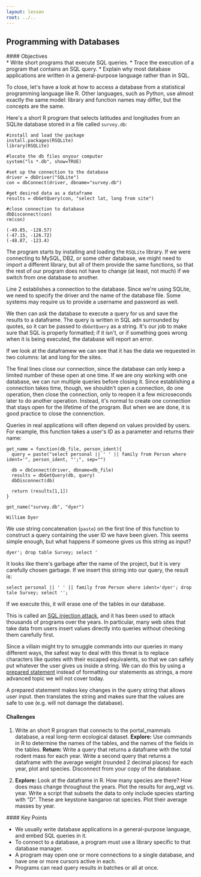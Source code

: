 ```yaml
---
layout: lesson
root: ../..
---
```


## Programming with Databases


<div class="objectives" markdown="1">
#### Objectives
</div>
*   Write short programs that execute SQL queries.
*   Trace the execution of a program that contains an SQL query.
*   Explain why most database applications are written in a general-purpose language rather than in SQL.
</div>


To close,
let's have a look at how to access a database from
a statistical programming language like R.
Other languages, such as Python, use almost exactly the same model:
library and function names may differ,
but the concepts are the same.

Here's a short R program that selects latitudes and longitudes
from an SQLite database stored in a file called `survey.db`:

<pre class="in"><code>#install and load the package
install.packages(RSQLite)
library(RSQLite)

#locate the db files onyour computer
system("ls *.db", show=TRUE)

#set up the connection to the database
driver = dbDriver("SQLite")
con = dbConnect(driver, dbname="survey.db")

#get desired data as a dataframe
results = dbGetQuery(con, "select lat, long from site")

#close connection to database
dbDisconnect(con)
rm(con)
</code></pre>

<div class="out"><pre class='out'><code>(-49.85, -128.57)
(-47.15, -126.72)
(-48.87, -123.4)
</code></pre></div>


The program starts by installing and loading the `RSQLite` library.
If we were connecting to MySQL, DB2, or some other database,
we might need to import a different library,
but all of them provide the same functions,
so that the rest of our program does not have to change
(at least, not much)
if we switch from one database to another.

Line 2 establishes a connection to the database.
Since we're using SQLite, we need to specify the driver and the name of the database file.
Some systems may require us to provide a username and password as well.

We then can ask the database to execute a query for us and save the results to a dataframe.
The query is written in SQL adn surrounded by quotes, so it can be passed to `dbGetQuery` as a string.
It's our job to make sure that SQL is properly formatted;
if it isn't,
or if something goes wrong when it is being executed,
the database will report an error.

If we look at the dataframew we can see that it has the data we requested in two columns: lat and long for the sites.

The final lines close our connection,
since the database can only keep a limited number of these open at one time. If we are ony working with one database, we can run multiple queries before closing it. 
Since establishing a connection takes time,
though,
we shouldn't open a connection,
do one operation,
then close the connection,
only to reopen it a few microseconds later to do another operation.
Instead,
it's normal to create one connection that stays open for the lifetime of the program.
But when we are done, it is good practice to close the connenction.


Queries in real applications will often depend on values provided by users.
For example,
this function takes a user's ID as a parameter and returns their name:


<pre class="in"><code>get_name = function(db_file, person_ident){
  query = paste("select personal || ' ' || family from Person where ident='", person_ident, "';", sep="")
  
  db = dbConnect(driver, dbname=db_file)
  results = dbGetQuery(db, query)
  dbDisconnect(db)
  
  return (results[1,1])
}

get_name("survey.db", "dyer")</code></pre>


<div class="out"><pre class='out'><code>William Dyer
</code></pre></div>


We use string concatenation (`paste`) on the first line of this function
to construct a query containing the user ID we have been given.
This seems simple enough,
but what happens if someone gives us this string as input?

~~~
dyer'; drop table Survey; select '
~~~

It looks like there's garbage after the name of the project,
but it is very carefully chosen garbage.
If we insert this string into our query,
the result is:

~~~
select personal || ' ' || family from Person where ident='dyer'; drop tale Survey; select '';
~~~

If we execute this,
it will erase one of the tables in our database.
  
This is called an [SQL injection attack](../../gloss.html#sql-injection-attack),
and it has been used to attack thousands of programs over the years.
In particular,
many web sites that take data from users insert values directly into queries
without checking them carefully first.
  
Since a villain might try to smuggle commands into our queries in many different ways,
the safest way to deal with this threat is
to replace characters like quotes with their escaped equivalents,
so that we can safely put whatever the user gives us inside a string.
We can do this by using a [prepared statement](../../gloss.html#prepared-statement)
instead of formatting our statements as strings, a more advanced topic we will not cover today.

A prepared statement makes key changes in the query string that allows user input. then translates the string and makes sure that the values are safe to use (e.g. will not damage the database).


#### Challenges

1.  Write an short R program that connects to the portal_mammals 	database, a real long-term ecological dataset. **Explore:** Use 	commands in R to determine the names of the tables, and the 	names of the fields in the tables. **Return:** Write a  	query that returns a dataframe with the total rodent mass for 	each year. Write a second query 	that returns a dataframe with 	the average weight (rounded 2 	decimal places) for each year, 	plot and species.  Disconnect from 	your copy of the database.

2.  **Explore:** Look at the dataframe in R. How many species are 	there? How does mass change throughout the years. Plot the 	results for avg_wgt vs. year. Write a script that subsets the 	data to only include species starting with "D". These are 	keystone kangaroo rat species. Plot their average masses by 	year.



<div class="keypoints" markdown="1">
</div>
#### Key Points

*   We usually write database applications in a general-purpose language, and embed SQL queries in it.
*   To connect to a database, a program must use a library specific to that database manager.
*   A program may open one or more connections to a single database, and have one or more cursors active in each.
*   Programs can read query results in batches or all at once.
